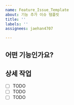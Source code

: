 ```yaml
---
name: Feature_Issue_Template
about: 기능 추가 이슈 템플릿
title: ''
labels: ''
assignees: jaehan4707

---
```


## 어떤 기능인가요?

## 상세 작업
- [ ]  TODO
- [ ] TODO
- [ ] TODO

